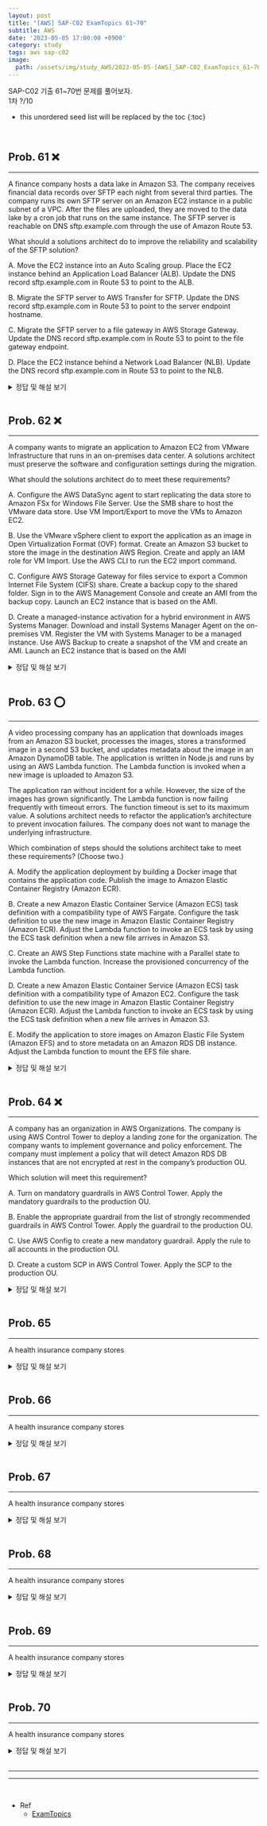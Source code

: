 ```yaml
---
layout: post
title: "[AWS] SAP-C02 ExamTopics 61~70"
subtitle: AWS
date: '2023-05-05 17:00:00 +0900'
category: study
tags: aws sap-c02
image:
  path: /assets/img/study_AWS/2023-05-05-[AWS]_SAP-C02_ExamTopics_61~70/logo.png
---
```


SAP-C02 기출 61~70번 문제를 풀어보자.<br>
1차 ?/10<br>

<!--more-->

* this unordered seed list will be replaced by the toc
{:toc}

<br>


## Prob. 61 ❌
---

A finance company hosts a data lake in Amazon S3. The company receives financial data records over SFTP each night from several third parties. The company runs its own SFTP server on an Amazon EC2 instance in a public subnet of a VPC. After the files are uploaded, they are moved to the data lake by a cron job that runs on the same instance. The SFTP server is reachable on DNS sftp.example.com through the use of Amazon Route 53.

What should a solutions architect do to improve the reliability and scalability of the SFTP solution?

A. Move the EC2 instance into an Auto Scaling group. Place the EC2 instance behind an Application Load Balancer (ALB). Update the DNS record sftp.example.com in Route 53 to point to the ALB.

B. Migrate the SFTP server to AWS Transfer for SFTP. Update the DNS record sftp.example.com in Route 53 to point to the server endpoint hostname.

C. Migrate the SFTP server to a file gateway in AWS Storage Gateway. Update the DNS record sftp.example.com in Route 53 to point to the file gateway endpoint.

D. Place the EC2 instance behind a Network Load Balancer (NLB). Update the DNS record sftp.example.com in Route 53 to point to the NLB.
<details>
<summary>정답 및 해설 보기</summary>
<div markdown="1">
<br>
Answer : B

1차 시도 : C<br>

해설 : 

A=ALB cannot be used with SFTP 

B = Correct 

C=Storage Gateway is not an SFTP Server

D=NLB can be used with SFTP, but EC2 is single
</div>
</details>

<br>

## Prob. 62 ❌
---

A company wants to migrate an application to Amazon EC2 from VMware Infrastructure that runs in an on-premises data center. A solutions architect must preserve the software and configuration settings during the migration.

What should the solutions architect do to meet these requirements?

A. Configure the AWS DataSync agent to start replicating the data store to Amazon FSx for Windows File Server. Use the SMB share to host the VMware data store. Use VM Import/Export to move the VMs to Amazon EC2.

B. Use the VMware vSphere client to export the application as an image in Open Virtualization Format (OVF) format. Create an Amazon S3 bucket to store the image in the destination AWS Region. Create and apply an IAM role for VM Import. Use the AWS CLI to run the EC2 import command.

C. Configure AWS Storage Gateway for files service to export a Common Internet File System (CIFS) share. Create a backup copy to the shared folder. Sign in to the AWS Management Console and create an AMI from the backup copy. Launch an EC2 instance that is based on the AMI.

D. Create a managed-instance activation for a hybrid environment in AWS Systems Manager. Download and install Systems Manager Agent on the on-premises VM. Register the VM with Systems Manager to be a managed instance. Use AWS Backup to create a snapshot of the VM and create an AMI. Launch an EC2 instance that is based on the AMI
<details>
<summary>정답 및 해설 보기</summary>
<div markdown="1">
<br>
Answer : B

1차 시도 : C<br>

해설 : 

Use VM Import/Export. B is correct . https://aws.amazon.com/ec2/vm-import/

https://docs.aws.amazon.com/vm-import/latest/userguide/vmimport-image-import.html 

Prerequisites 

Create an Amazon S3 bucket for storing the exported images or choose an existing bucket. <br>
The bucket must be in the Region where you want to import your VMs. <br>
For more information about S3 buckets, see the Amazon Simple Storage Service User Guide.  <br>
Create an IAM role named vmimport. <br>
For more information, see Required service role. <br>
 If you have not already installed the AWS CLI on the computer you'll use to run the import commands, see the AWS Command Line Interface User Guide.
</div>
</details>

<br>

## Prob. 63 ⭕️
---

A video processing company has an application that downloads images from an Amazon S3 bucket, processes the images, stores a transformed image in a second S3 bucket, and updates metadata about the image in an Amazon DynamoDB table. The application is written in Node.js and runs by using an AWS Lambda function. The Lambda function is invoked when a new image is uploaded to Amazon S3.

The application ran without incident for a while. However, the size of the images has grown significantly. The Lambda function is now failing frequently with timeout errors. The function timeout is set to its maximum value. A solutions architect needs to refactor the application’s architecture to prevent invocation failures. The company does not want to manage the underlying infrastructure.

Which combination of steps should the solutions architect take to meet these requirements? (Choose two.)

A. Modify the application deployment by building a Docker image that contains the application code. Publish the image to Amazon Elastic Container Registry (Amazon ECR).

B. Create a new Amazon Elastic Container Service (Amazon ECS) task definition with a compatibility type of AWS Fargate. Configure the task definition to use the new image in Amazon Elastic Container Registry (Amazon ECR). Adjust the Lambda function to invoke an ECS task by using the ECS task definition when a new file arrives in Amazon S3.

C. Create an AWS Step Functions state machine with a Parallel state to invoke the Lambda function. Increase the provisioned concurrency of the Lambda function.

D. Create a new Amazon Elastic Container Service (Amazon ECS) task definition with a compatibility type of Amazon EC2. Configure the task definition to use the new image in Amazon Elastic Container Registry (Amazon ECR). Adjust the Lambda function to invoke an ECS task by using the ECS task definition when a new file arrives in Amazon S3.

E. Modify the application to store images on Amazon Elastic File System (Amazon EFS) and to store metadata on an Amazon RDS DB instance. Adjust the Lambda function to mount the EFS file share.

<details>
<summary>정답 및 해설 보기</summary>
<div markdown="1">
<br>
Answer : A, B

1차 시도 : A, B<br>

해설 : 

A: create Docker image and save it to ECR <br>
B: run this image on Fargate  <br>
No answer should have Lambda the will be time out<br>

Based on Serverless solutions used, need to go with Fargate in combination with either ECS/EC2.<br>
As company does not want to manage infra, we go for because Fargate-ECS combo as Fargate-EC2 needs more maintenance .<br>
That means D is out.<br>
E is obviously out EFS does not contribute to lambda invocation timeouts. <br>
C is wrong because, increased concurrency (more lambda versions) won't solve timeouts. <br>
That leaves A and B as right answers.

</div>
</details>

<br>

## Prob. 64 ❌
---

A company has an organization in AWS Organizations. The company is using AWS Control Tower to deploy a landing zone for the organization. The company wants to implement governance and policy enforcement. The company must implement a policy that will detect Amazon RDS DB instances that are not encrypted at rest in the company’s production OU.

Which solution will meet this requirement?

A. Turn on mandatory guardrails in AWS Control Tower. Apply the mandatory guardrails to the production OU.

B. Enable the appropriate guardrail from the list of strongly recommended guardrails in AWS Control Tower. Apply the guardrail to the production OU.

C. Use AWS Config to create a new mandatory guardrail. Apply the rule to all accounts in the production OU.

D. Create a custom SCP in AWS Control Tower. Apply the SCP to the production OU.

<details>
<summary>정답 및 해설 보기</summary>
<div markdown="1">
<br>
Answer : B

1차 시도 : A<br>

해설 : 

Mandatory controls are owned by AWS Control Tower, and they apply to every OU on your landing zone. <br>
These controls are applied by default when you set up your landing zone, and they can't be deactivated. <br>
The solution requirement falls under a proactive(Recommended Control). <br>
https://docs.aws.amazon.com/controltower/latest/userguide/rds-rules.html#ct-rds-pr-16-description 
<br>
Optional controls are OU specific.

</div>
</details>

<br>

## Prob. 65
---

A health insurance company stores 

<details>
<summary>정답 및 해설 보기</summary>
<div markdown="1">
<br>
Answer : 

1차 시도 : <br>

해설 : 

내 생각엔 

</div>
</details>

<br>

## Prob. 66
---

A health insurance company stores 

<details>
<summary>정답 및 해설 보기</summary>
<div markdown="1">
<br>
Answer : 

1차 시도 : <br>

해설 : 

내 생각엔 

</div>
</details>

<br>

## Prob. 67
---

A health insurance company stores 

<details>
<summary>정답 및 해설 보기</summary>
<div markdown="1">
<br>
Answer : 

1차 시도 : <br>

해설 : 

내 생각엔 

</div>
</details>

<br>

## Prob. 68
---

A health insurance company stores 

<details>
<summary>정답 및 해설 보기</summary>
<div markdown="1">
<br>
Answer : 

1차 시도 : <br>

해설 : 

내 생각엔 

</div>
</details>

<br>

## Prob. 69
---

A health insurance company stores 

<details>
<summary>정답 및 해설 보기</summary>
<div markdown="1">
<br>
Answer : 

1차 시도 : <br>

해설 : 

내 생각엔 

</div>
</details>

<br>

## Prob. 70
---

A health insurance company stores 

<details>
<summary>정답 및 해설 보기</summary>
<div markdown="1">
<br>
Answer : 

1차 시도 : <br>

해설 : 

내 생각엔 

</div>
</details>

<br>
<hr/>
<hr/>
<br>

* Ref
  - [ExamTopics](https://www.examtopics.com/exams/amazon/aws-certified-solutions-architect-professional-sap-c02/view/13/)
